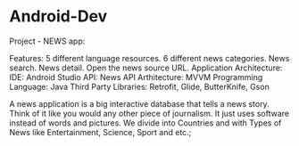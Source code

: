 # Android-Dev
Project - NEWS app:

Features:
    5 different language resources.
    6 different news categories.
    News search.
    News detail.
    Open the news source URL.
 Application Architecture:
    IDE: Android Studio
    API: News API
    Arthitecture: MVVM
    Programming Language: Java
    Third Party Libraries: Retrofit, Glide, ButterKnife, Gson
    
 
A news application is a big interactive database that tells a news story. Think of it like you would any other piece of journalism. It just uses software instead of words and pictures. We divide into Countries and with Types of News like Entertainment, Science, Sport and etc.;
